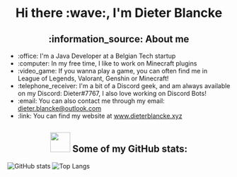 <h1 align="center">Hi there :wave:, I'm Dieter Blancke</h1>

<h2 align="center">:information_source: About me</h2>
<ul>
  <li>:office: I'm a Java Developer at a Belgian Tech startup</li>
  <li>:computer: In my free time, I like to work on Minecraft plugins</li>
  <li>:video_game: If you wanna play a game, you can often find me in League of Legends, Valorant, Genshin or Minecraft!</li>
  <li>:telephone_receiver: I'm a bit of a Discord geek, and am always available on my Discord: Dieter#7767, I also love working on Discord Bots!</li>
  <li>:email: You can also contact me through my email: <a href="mailto:dieter.blancke@outlook.com">dieter.blancke@outlook.com</a></li>
  <li>:link: You can find my website at <a href="https://dieterblancke.xyz">www.dieterblancke.xyz</a></li>
</ul>

<h2 align="center">
  <img src="https://github.githubassets.com/images/modules/logos_page/Octocat.png" width="45" height="45" />
  <span>Some of my GitHub stats:</span>
</h2>

<img src="https://github-readme-stats.vercel.app/api?username=dieterblancke" alt="GitHub stats" />

<img src="https://github-readme-stats.vercel.app/api/top-langs/?username=dieterblancke" alt="Top Langs" />
